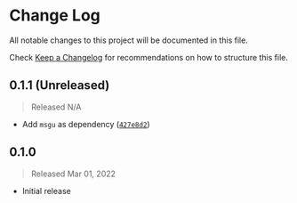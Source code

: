 # Change Log

All notable changes to this project will be documented in this file.

Check [Keep a Changelog](http://keepachangelog.com/) for recommendations on how to structure this file.


## 0.1.1 (Unreleased)
> Released N/A

* Add `msgu` as dependency ([`427e8d2`](../../commit/427e8d261f4ce970dfcd1ba625761d0b80c345c9))

## 0.1.0
> Released Mar 01, 2022

* Initial release
